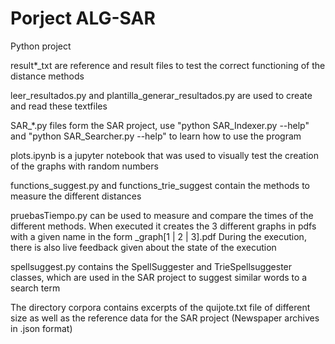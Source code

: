 # Porject ALG-SAR

Python project

result*_txt are reference and result files to test the correct functioning of the distance methods

leer_resultados.py and plantilla_generar_resultados.py are used to create and read these textfiles   

SAR_*.py files form the SAR project, use "python SAR_Indexer.py --help" and "python SAR_Searcher.py --help"  to learn how to use the program

plots.ipynb is a jupyter notebook that was used to visually test the creation of the graphs with random numbers

functions_suggest.py and functions_trie_suggest contain the methods to measure the different distances 

pruebasTiempo.py can be used to measure and compare the times of the different methods. When executed it creates the 3 different graphs in pdfs with a given name in the form <name>_graph[1 | 2 | 3].pdf
During the execution, there is also live feedback given about the state of the execution

spellsuggest.py contains the SpellSuggester and TrieSpellsuggester classes, which are used in the SAR project to suggest similar words to a search term

The directory corpora contains excerpts of the quijote.txt file of different size as well as the reference data for the SAR project (Newspaper archives in .json format)
